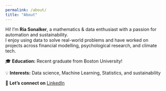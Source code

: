 ```yaml
---
permalink: /about/
title: "About"
---
```


Hi! I’m **Ria Sonalker**, a mathematics & data enthusiast with a passion for automation and sustainability.  
I enjoy using data to solve real-world problems and have worked on projects across financial modelling, psychological research, and climate tech.

🎓 **Education:** Recent graduate from Boston University! 

💡 **Interests:** Data science, Machine Learning, Statistics, and sustainability  

💬 **Let’s connect on** [LinkedIn](https://www.linkedin.com/in/ria-sonalker/)
